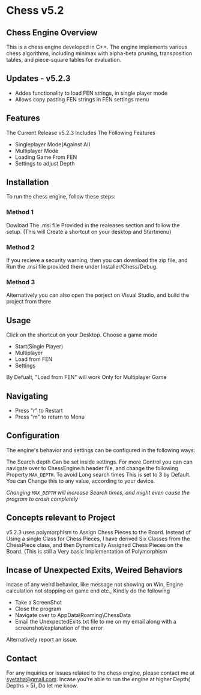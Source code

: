 # Chess v5.2


## Chess Engine Overview
This is a chess engine developed in C++. The engine implements various chess algorithms, including minimax with alpha-beta pruning, transposition tables, and piece-square tables for evaluation.


## Updates - v5.2.3
- Addes functionality to load FEN strings, in single player mode
- Allows copy pasting FEN strings in FEN settings menu


## Features
The Current Release v5.2.3 Includes The Following Features

- Singleplayer Mode(Against AI)
- Multiplayer Mode
- Loading Game From FEN
- Settings to adjust Depth
  

## Installation
To run the chess engine, follow these steps:

### Method 1
Dowload The .msi file Provided in the realeases section and follow the setup. (This will Create a shortcut on your desktop and Startmenu)

### Method 2
If you recieve a security warning, then you can download the zip file, and Run the .msi file provided there under Installer/Chess/Debug. 

### Method 3
Alternatively you can also open the porject on Visual Studio, and build the project from there


## Usage
Click on the shortcut on your Desktop. Choose a game mode 
- Start(Single Player)
- Multiplayer
- Load from FEN
- Settings
	 
By Defualt, "Load from FEN" will work Only for Multiplayer Game


## Navigating
- Press "r" to Restart
- Press "m" to return to Menu
  

## Configuration
The engine's behavior and settings can be configured in the following ways:

The Search depth Can be set inside settings. For more Control you can can navigate over to ChessEngine.h header file, and change the following Property `MAX_DEPTH`. To avoid Long search times This is set to 3 by Default. You can Change this to any value, according to your device. 


*Changing `MAX_DEPTH` will increase Search times, and might even cause the program to crash completely*


## Concepts relevant to Project
v5.2.3 uses polymorphism to Assign Chess Pieces to the Board. Instead of Using a single Class for Chess Pieces, I have derived Six Classes from the ChessPiece class, and then Dynamically Assigned Chess Pieces on the Board. (This is still a Very basic Implementation of Polymorphism


## Incase of Unexpected Exits, Weired Behaviors
Incase of any weird behavior, like message not showing on Win, Engine calculation not stopping on game end etc., Kindly do the following
- Take a ScreenShot
- Close the program
- Navigate over to AppData\Roaming\ChessData
- Email the UnexpectedExits.txt file to me on my email along with a screenshot/explanation of the error

Alternatively report an issue.
  
## Contact

For any inquiries or issues related to the chess engine, please contact me at syetaha@gmail.com.
Incase you're able to run the engine at higher Depth( Depths > 5), Do let me know.
